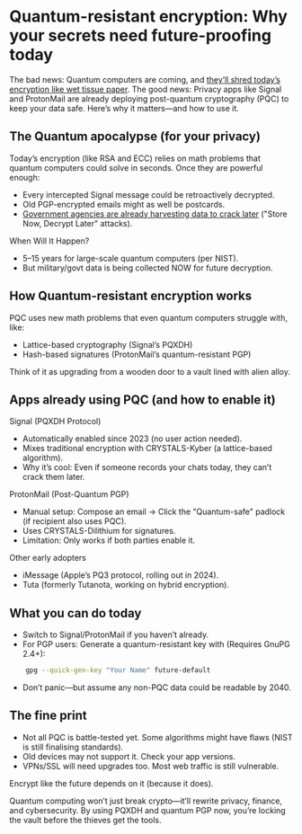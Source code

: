 # Quantum-resistant encryption: Why your secrets need future-proofing today

The bad news: Quantum computers are coming, and 
[they’ll shred today’s encryption like wet tissue paper](../state/quantum.md). The good news: 
Privacy apps like Signal and ProtonMail are already deploying post-quantum cryptography (PQC) to keep your data safe. 
Here’s why it matters—and how to use it.

## The Quantum apocalypse (for your privacy)

Today’s encryption (like RSA and ECC) relies on math problems that quantum computers could solve in seconds. Once 
they are powerful enough:

* Every intercepted Signal message could be retroactively decrypted.
* Old PGP-encrypted emails might as well be postcards.
* [Government agencies are already harvesting data to crack later](../state/surveillance) ("Store Now, Decrypt Later" attacks).

When Will It Happen?

* 5–15 years for large-scale quantum computers (per NIST).
* But military/govt data is being collected NOW for future decryption.

## How Quantum-resistant encryption works

PQC uses new math problems that even quantum computers struggle with, like:

* Lattice-based cryptography (Signal’s PQXDH)
* Hash-based signatures (ProtonMail’s quantum-resistant PGP)

Think of it as upgrading from a wooden door to a vault lined with alien alloy.

## Apps already using PQC (and how to enable it)

Signal (PQXDH Protocol)

* Automatically enabled since 2023 (no user action needed).
* Mixes traditional encryption with CRYSTALS-Kyber (a lattice-based algorithm).
* Why it’s cool: Even if someone records your chats today, they can’t crack them later.

ProtonMail (Post-Quantum PGP)

* Manual setup: Compose an email → Click the "Quantum-safe" padlock (if recipient also uses PQC).
* Uses CRYSTALS-Dilithium for signatures.
* Limitation: Only works if both parties enable it.

Other early adopters

* iMessage (Apple’s PQ3 protocol, rolling out in 2024).
* Tuta (formerly Tutanota, working on hybrid encryption).

## What you can do today

* Switch to Signal/ProtonMail if you haven’t already.
* For PGP users: Generate a quantum-resistant key with (Requires GnuPG 2.4+):

```bash
    gpg --quick-gen-key "Your Name" future-default
```

* Don’t panic—but assume any non-PQC data could be readable by 2040.

## The fine print

* Not all PQC is battle-tested yet. Some algorithms might have flaws (NIST is still finalising standards).
* Old devices may not support it. Check your app versions.
* VPNs/SSL will need upgrades too. Most web traffic is still vulnerable.

Encrypt like the future depends on it (because it does).

Quantum computing won’t just break crypto—it’ll rewrite privacy, finance, and cybersecurity. By using PQXDH and 
quantum PGP now, you’re locking the vault before the thieves get the tools.
